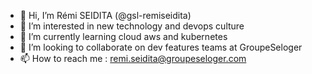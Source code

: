 - 👋 Hi, I’m Rémi SEIDITA (@gsl-remiseidita)
- 👀 I’m interested in new technology and devops culture
- 🌱 I’m currently learning cloud aws and kubernetes
- 💞️ I’m looking to collaborate on dev features teams at GroupeSeloger
- 📫 How to reach me : remi.seidita@groupeseloger.com

<!---
gsl-remiseidita/gsl-remiseidita is a ✨ special ✨ repository because its `README.md` (this file) appears on your GitHub profile.
You can click the Preview link to take a look at your changes.
--->
